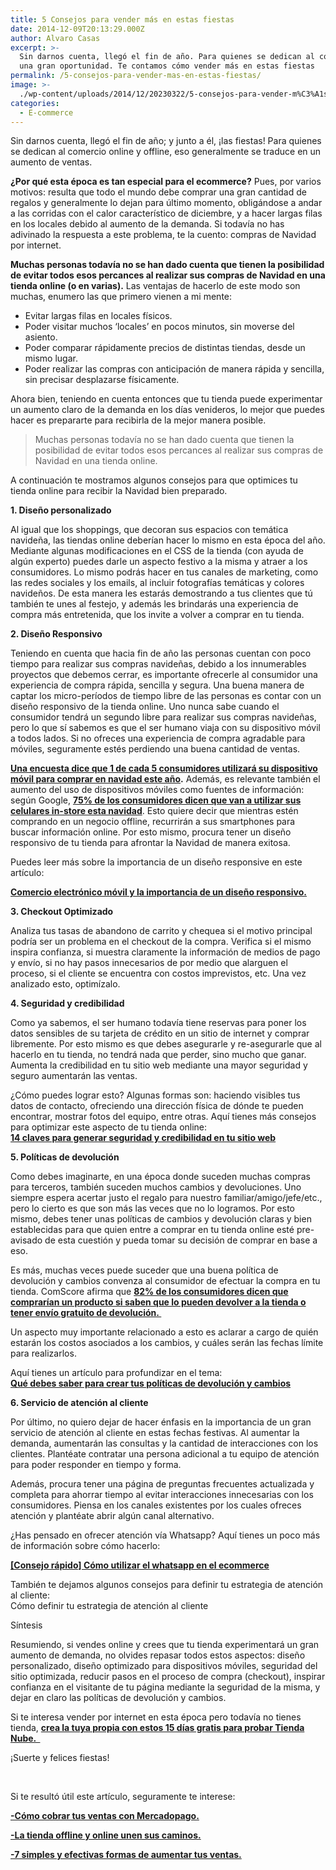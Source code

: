 ```yaml
---
title: 5 Consejos para vender más en estas fiestas
date: 2014-12-09T20:13:29.000Z
author: Alvaro Casas
excerpt: >-
  Sin darnos cuenta, llegó el fin de año. Para quienes se dedican al comercio es
  una gran oportunidad. Te contamos cómo vender más en estas fiestas
permalink: /5-consejos-para-vender-mas-en-estas-fiestas/
image: >-
  ./wp-content/uploads/2014/12/20230322/5-consejos-para-vender-m%C3%A1s-con-tu-tienda-online-en-Navidad_Increase-BLOG-Ecommerce-11.jpg
categories:
  - E-commerce
---
```

Sin darnos cuenta, llegó el fin de año; y junto a él, ¡las fiestas! Para quienes se dedican al comercio online y offline, eso generalmente se traduce en un aumento de ventas.

**¿Por qué esta época es tan especial para el ecommerce?** Pues, por varios motivos: resulta que todo el mundo debe comprar una gran cantidad de regalos y generalmente lo dejan para último momento, obligándose a andar a las corridas con el calor característico de diciembre, y a hacer largas filas en los locales debido al aumento de la demanda. Si todavía no has adivinado la respuesta a este problema, te la cuento: compras de Navidad por internet.

**Muchas personas todavía no se han dado cuenta que tienen la posibilidad de evitar todos esos percances al realizar sus compras de Navidad en una tienda online (o en varias).** Las ventajas de hacerlo de este modo son muchas, enumero las que primero vienen a mi mente:

  * Evitar largas filas en locales físicos.
  * Poder visitar muchos ‘locales’ en pocos minutos, sin moverse del asiento.
  * Poder comparar rápidamente precios de distintas tiendas, desde un mismo lugar.
  * Poder realizar las compras con anticipación de manera rápida y sencilla, sin precisar desplazarse físicamente.

Ahora bien, teniendo en cuenta entonces que tu tienda puede experimentar un aumento claro de la demanda en los días venideros, lo mejor que puedes hacer es prepararte para recibirla de la mejor manera posible.

> Muchas personas todavía no se han dado cuenta que tienen la posibilidad de evitar todos esos percances al realizar sus compras de Navidad en una tienda online.

A continuación te mostramos algunos consejos para que optimices tu tienda online para recibir la Navidad bien preparado.

**1. Diseño personalizado**

Al igual que los shoppings, que decoran sus espacios con temática navideña, las tiendas online deberían hacer lo mismo en esta época del año. Mediante algunas modificaciones en el CSS de la tienda (con ayuda de algún experto) puedes darle un aspecto festivo a la misma y atraer a los consumidores. Lo mismo podrás hacer en tus canales de marketing, como las redes sociales y los emails, al incluir fotografías temáticas y colores navideños. De esta manera les estarás demostrando a tus clientes que tú también te unes al festejo, y además les brindarás una experiencia de compra más entretenida, que los invite a volver a comprar en tu tienda.

**2. Diseño Responsivo**

Teniendo en cuenta que hacia fin de año las personas cuentan con poco tiempo para realizar sus compras navideñas, debido a los innumerables proyectos que debemos cerrar, es importante ofrecerle al consumidor una experiencia de compra rápida, sencilla y segura. Una buena manera de captar los micro-períodos de tiempo libre de las personas es contar con un diseño responsivo de la tienda online. Uno nunca sabe cuando el consumidor tendrá un segundo libre para realizar sus compras navideñas, pero lo que sí sabemos es que el ser humano viaja con su dispositivo móvil a todos lados. Si no ofreces una experiencia de compra agradable para móviles, seguramente estés perdiendo una buena cantidad de ventas.

**[Una encuesta dice que 1 de cada 5 consumidores utilizará su dispositivo móvil para comprar en navidad este año](http://www.puromarketing.com/76/18849/cada-consumidores-utilizara-dispositivos-moviles-para-comprar-navidades.html).** Además, es relevante también el aumento del uso de dispositivos móviles como fuentes de información: según Google, **[75% de los consumidores dicen que van a utilizar sus celulares in-store esta navidad](http://adwords.blogspot.com.ar/2014/10/2014-holiday-shopper-research-shopping.html)**. Esto quiere decir que mientras estén comprando en un negocio offline, recurrirán a sus smartphones para buscar información online. Por esto mismo, procura tener un diseño responsivo de tu tienda para afrontar la Navidad de manera exitosa.

Puedes leer más sobre la importancia de un diseño responsive en este artículo:

**[Comercio electrónico móvil y la importancia de un diseño responsivo.](http://www.tiendanube.com/blog/comercio-electronico-movil-y-la-importancia-de-un-diseno-responsive/?utm_source=increasecard&utm_medium=externalblog&utm_campaign=blogPost)**

**3. Checkout Optimizado**

Analiza tus tasas de abandono de carrito y chequea si el motivo principal podría ser un problema en el checkout de la compra. Verifica si el mismo inspira confianza, si muestra claramente la información de medios de pago y envío, si no hay pasos innecesarios de por medio que alarguen el proceso, si el cliente se encuentra con costos imprevistos, etc. Una vez analizado esto, optimízalo.

**4. Seguridad y credibilidad**

Como ya sabemos, el ser humano todavía tiene reservas para poner los datos sensibles de su tarjeta de crédito en un sitio de internet y comprar libremente. Por esto mismo es que debes asegurarle y re-asegurarle que al hacerlo en tu tienda, no tendrá nada que perder, sino mucho que ganar. Aumenta la credibilidad en tu sitio web mediante una mayor seguridad y seguro aumentarán las ventas.

¿Cómo puedes lograr esto? Algunas formas son: haciendo visibles tus datos de contacto, ofreciendo una dirección física de dónde te pueden encontrar, mostrar fotos del equipo, entre otras. Aquí tienes más consejos para optimizar este aspecto de tu tienda online:  
**[14 claves para generar seguridad y credibilidad en tu sitio web](http://www.tiendanube.com/blog/14-claves-generar-seguridad-y-credibilidad-web/?utm_source=increasecard&utm_medium=externalblog&utm_campaign=blogPost)**

**5. Políticas de devolución**

Como debes imaginarte, en una época donde suceden muchas compras para terceros, también suceden muchos cambios y devoluciones. Uno siempre espera acertar justo el regalo para nuestro familiar/amigo/jefe/etc., pero lo cierto es que son más las veces que no lo logramos. Por esto mismo, debes tener unas políticas de cambios y devolución claras y bien establecidas para que quien entre a comprar en tu tienda online esté pre-avisado de esta cuestión y pueda tomar su decisión de comprar en base a eso.

Es más, muchas veces puede suceder que una buena política de devolución y cambios convenza al consumidor de efectuar la compra en tu tienda. ComScore afirma que **[82% de los consumidores dicen que comprarían un producto si saben que lo pueden devolver a la tienda o tener envío gratuito de devolución. ](http://www.comscore.com/Insights/Press-Releases/2014/6/Study-Consumers-Demand-More-Flexibility-When-Shopping-Online)**

Un aspecto muy importante relacionado a esto es aclarar a cargo de quién estarán los costos asociados a los cambios, y cuáles serán las fechas límite para realizarlos.

Aquí tienes un artículo para profundizar en el tema:  
**[Qué debes saber para crear tus políticas de devolución y cambios](http://www.tiendanube.com/blog/crear-politicas-de-devolucion/?utm_source=increasecard&utm_medium=externalblog&utm_campaign=blogPost)**

**6. Servicio de atención al cliente**

Por último, no quiero dejar de hacer énfasis en la importancia de un gran servicio de atención al cliente en estas fechas festivas. Al aumentar la demanda, aumentarán las consultas y la cantidad de interacciones con los clientes. Plantéate contratar una persona adicional a tu equipo de atención para poder responder en tiempo y forma.

Además, procura tener una página de preguntas frecuentes actualizada y completa para ahorrar tiempo al evitar interacciones innecesarias con los consumidores. Piensa en los canales existentes por los cuales ofreces atención y plantéate abrir algún canal alternativo.

¿Has pensado en ofrecer atención vía Whatsapp? Aquí tienes un poco más de información sobre cómo hacerlo:

[**[Consejo rápido] Cómo utilizar el whatsapp en el ecommerce**](http://www.tiendanube.com/blog/consejo-rapido-whatsapp-ecommerce/?utm_source=increasecard&utm_medium=externalblog&utm_campaign=blogPost)

También te dejamos algunos consejos para definir tu estrategia de atención al cliente:  
Cómo definir tu estrategia de atención al cliente

Síntesis

Resumiendo, si vendes online y crees que tu tienda experimentará un gran aumento de demanda, no olvides repasar todos estos aspectos: diseño personalizado, diseño optimizado para dispositivos móviles, seguridad del sitio optimizada, reducir pasos en el proceso de compra (checkout), inspirar confianza en el visitante de tu página mediante la seguridad de la misma, y dejar en claro las políticas de devolución y cambios.

Si te interesa vender por internet en esta época pero todavía no tienes tienda, **[crea la tuya propia con estos 15 días gratis para probar Tienda Nube.  ](http://www.tiendanube.com/crear-mi-tienda-online?utm_source=increasecard&utm_medium=externalblog&utm_campaign=blogPost)**

¡Suerte y felices fiestas!

&nbsp;

Si te resultó útil este artículo, seguramente te interese:

**[-Cómo cobrar tus ventas con Mercadopago.](https://increasecard.com/cobrar-por-tus-ventas-con-mercadopago/)**

**[-La tienda offline y online unen sus caminos.](https://increasecard.com/la-tienda-online-y-offline-unen-sus-caminos/)**

**[-7 simples y efectivas formas de aumentar tus ventas.](https://increasecard.com/7-efectivas-formas-de-aumentar-tus-ventas/)**
